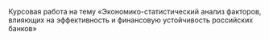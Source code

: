 
Курсовая работа на тему «Экономико-статистический анализ факторов, влияющих на эффективность и финансовую устойчивость российских банков»
